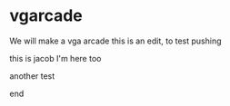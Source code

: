 # vgarcade
We will make a vga arcade
this is an edit, to test pushing

this is jacob
I'm here too

another test

end
